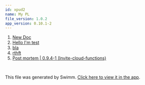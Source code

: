 ```yaml
---
id: xpud2
name: My PL
file_version: 1.0.2
app_version: 0.10.1-2
---
```


<!-- Steps - Do not remove this comment -->
1. [New Doc](new-doc.9owgb.sw.md)
2. [Hello I'm test](hello-im-test.0zoyz.sw.md)
3. [bla](bla.233bj.sw.md)
4. [rthft](http://localhost:5001/repos/OY6VN6VGOcBdgWRhxnrn/docs/BWXm1Jg2i28FOlZkcdwi)
5. [Post mortem | 0.9.4-1 (Invite-cloud-functions)](http://localhost:5001/repos/veezvxCuzpPrRLLXWD2E/docs/047do)


<br/>

This file was generated by Swimm. [Click here to view it in the app](http://localhost:5001/repos/ls4DA2fLasmQuEbT4ipw/playlists/xpud2).